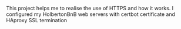 This project helps me to realise the use of HTTPS and how it works. I configured my HolbertonBnB web servers with certbot certificate and HAproxy SSL termination
